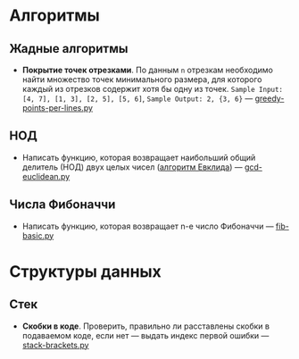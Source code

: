 # Алгоритмы

## Жадные алгоритмы
* **Покрытие точек отрезками**. По данным `n` отрезкам необходимо найти множество точек минимального размера, для которого каждый из отрезков содержит хотя бы одну из точек. `Sample Input: [4, 7], [1, 3], [2, 5], [5, 6]`, `Sample Output: 2, {3, 6}` — [greedy-points-per-lines.py](greedy-points-per-lines.py)

## НОД

* Написать функцию, которая возвращает наибольший общий делитель (НОД) двух целых чисел ([алгоритм Евклида](https://en.wikipedia.org/wiki/Euclidean_algorithm)) — [gcd-euclidean.py](gcd-euclidean.py)

## Числа Фибоначчи

* Написать функцию, которая возвращает n-e число Фибоначчи — [fib-basic.py](fib-basic.py)

# Структуры данных

## Стек

*  **Скобки в коде**. Проверить, правильно ли расставлены скобки в подаваемом коде, если нет — выдать индекс первой ошибки — [stack-brackets.py](stack-brackets.py)
